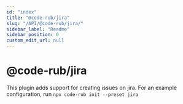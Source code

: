 ```yaml
---
id: "index"
title: "@code-rub/jira"
slug: "/API/@code-rub/jira/"
sidebar_label: "Readme"
sidebar_position: 0
custom_edit_url: null
---
```


# @code-rub/jira

This plugin adds support for creating issues on jira. For an example configuration, run `npx code-rub init --preset jira`
